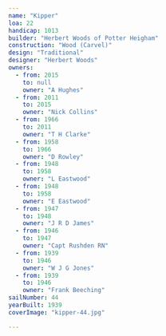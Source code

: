 ```yaml
---
name: "Kipper"
loa: 22
handicap: 1013
builder: "Herbert Woods of Potter Heigham"
construction: "Wood (Carvel)"
design: "Traditional"
designer: "Herbert Woods"
owners:
  - from: 2015
    to: null
    owner: "A Hughes"
  - from: 2011
    to: 2015
    owner: "Nick Collins"
  - from: 1966
    to: 2011
    owner: "T H Clarke"
  - from: 1958
    to: 1966
    owner: "D Rowley"
  - from: 1948
    to: 1958
    owner: "L Eastwood"
  - from: 1948
    to: 1958
    owner: "E Eastwood"
  - from: 1947
    to: 1948
    owner: "J R D James"
  - from: 1946
    to: 1947
    owner: "Capt Rushden RN"
  - from: 1939
    to: 1946
    owner: "W J G Jones"
  - from: 1939
    to: 1946
    owner: "Frank Beeching"
sailNumber: 44
yearBuilt: 1939
coverImage: "kipper-44.jpg"

---
```

